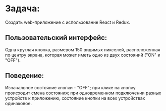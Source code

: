 # Задача:

Создать web-приложение c использование React и Redux.

## Пользовательский интерфейс:

Одна круглая кнопка, размером 150 видимых пикселей, расположенная по центру экрана, которая может иметь одно из двух состояний ("ON" и "OFF").

## Поведение:

Изначальное состояние кнопки - "OFF";
при клике на кнопку происходит смена состояния;
при одновременном подключении разных устройств к приложению, состояние кнопки на всех устройствах одинаковое.
